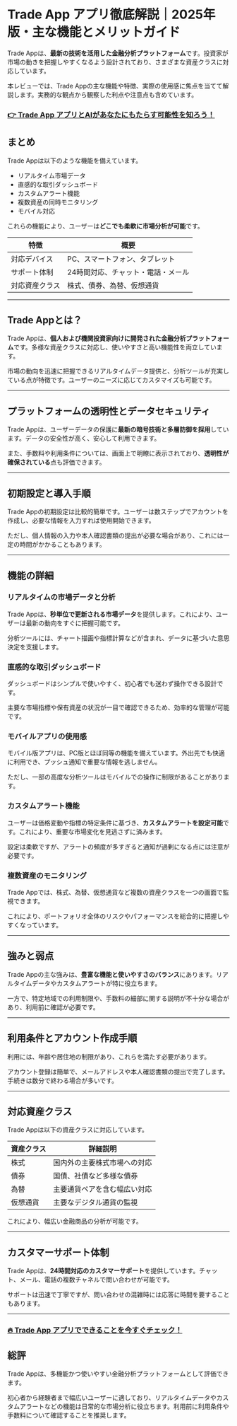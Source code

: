 # Trade App アプリ徹底解説｜2025年版・主な機能とメリットガイド
 

Trade Appは、**最新の技術を活用した金融分析プラットフォーム**です。投資家が市場の動きを把握しやすくなるよう設計されており、さまざまな資産クラスに対応しています。  

本レビューでは、Trade Appの主な機能や特徴、実際の使用感に焦点を当てて解説します。実務的な観点から観察した利点や注意点も含めています。

### [👉  Trade App アプリとAIがあなたにもたらす可能性を知ろう！](https://tinyurl.com/22yc6keo)
## まとめ

Trade Appは以下のような機能を備えています。  

- リアルタイム市場データ  
- 直感的な取引ダッシュボード  
- カスタムアラート機能  
- 複数資産の同時モニタリング  
- モバイル対応  

これらの機能により、ユーザーは**どこでも柔軟に市場分析が可能**です。  

| 特徴             | 概要                           |
|------------------|--------------------------------|
| 対応デバイス      | PC、スマートフォン、タブレット  |
| サポート体制      | 24時間対応、チャット・電話・メール |
| 対応資産クラス    | 株式、債券、為替、仮想通貨       |

---

## Trade Appとは？

Trade Appは、**個人および機関投資家向けに開発された金融分析プラットフォーム**です。多様な資産クラスに対応し、使いやすさと高い機能性を両立しています。  

市場の動向を迅速に把握できるリアルタイムデータ提供と、分析ツールが充実している点が特徴です。ユーザーのニーズに応じてカスタマイズも可能です。

---

## プラットフォームの透明性とデータセキュリティ

Trade Appは、ユーザーデータの保護に**最新の暗号技術と多層防御を採用**しています。データの安全性が高く、安心して利用できます。  

また、手数料や利用条件については、画面上で明瞭に表示されており、**透明性が確保されている**点も評価できます。

---

## 初期設定と導入手順

Trade Appの初期設定は比較的簡単です。ユーザーは数ステップでアカウントを作成し、必要な情報を入力すれば使用開始できます。  

ただし、個人情報の入力や本人確認書類の提出が必要な場合があり、これには一定の時間がかかることもあります。

---

## 機能の詳細

### リアルタイムの市場データと分析

Trade Appは、**秒単位で更新される市場データ**を提供します。これにより、ユーザーは最新の動向をすぐに把握可能です。  

分析ツールには、チャート描画や指標計算などが含まれ、データに基づいた意思決定を支援します。

### 直感的な取引ダッシュボード

ダッシュボードはシンプルで使いやすく、初心者でも迷わず操作できる設計です。  

主要な市場指標や保有資産の状況が一目で確認できるため、効率的な管理が可能です。

### モバイルアプリの使用感

モバイル版アプリは、PC版とほぼ同等の機能を備えています。外出先でも快適に利用でき、プッシュ通知で重要な情報を逃しません。  

ただし、一部の高度な分析ツールはモバイルでの操作に制限があることがあります。

### カスタムアラート機能

ユーザーは価格変動や指標の特定条件に基づき、**カスタムアラートを設定可能**です。これにより、重要な市場変化を見逃さずに済みます。  

設定は柔軟ですが、アラートの頻度が多すぎると通知が過剰になる点には注意が必要です。

### 複数資産のモニタリング

Trade Appでは、株式、為替、仮想通貨など複数の資産クラスを一つの画面で監視できます。  

これにより、ポートフォリオ全体のリスクやパフォーマンスを総合的に把握しやすくなっています。

---

## 強みと弱点

Trade Appの主な強みは、**豊富な機能と使いやすさのバランス**にあります。リアルタイムデータやカスタムアラートが特に役立ちます。  

一方で、特定地域での利用制限や、手数料の細部に関する説明が不十分な場合があり、利用前に確認が必要です。

---

## 利用条件とアカウント作成手順

利用には、年齢や居住地の制限があり、これらを満たす必要があります。  

アカウント登録は簡単で、メールアドレスや本人確認書類の提出で完了します。手続きは数分で終わる場合が多いです。

---

## 対応資産クラス

Trade Appは以下の資産クラスに対応しています。  

| 資産クラス   | 詳細説明                   |
|--------------|----------------------------|
| 株式         | 国内外の主要株式市場への対応 |
| 債券         | 国債、社債など多様な債券    |
| 為替         | 主要通貨ペアを含む幅広い対応 |
| 仮想通貨     | 主要なデジタル通貨の監視    |

これにより、幅広い金融商品の分析が可能です。

---

## カスタマーサポート体制

Trade Appは、**24時間対応のカスタマーサポート**を提供しています。チャット、メール、電話の複数チャネルで問い合わせが可能です。  

サポートは迅速で丁寧ですが、問い合わせの混雑時には応答に時間を要することもあります。

---

### [🔥 Trade App アプリでできることを今すぐチェック！](https://tinyurl.com/22yc6keo)
## 総評

Trade Appは、多機能かつ使いやすい金融分析プラットフォームとして評価できます。  

初心者から経験者まで幅広いユーザーに適しており、リアルタイムデータやカスタムアラートなどの機能は日常的な市場分析に役立ちます。利用前に利用条件や手数料について確認することを推奨します。
